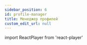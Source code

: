 ```yaml
---
sidebar_position: 6
id: profile-manager
title: Менеджер профилей
custom_edit_url: null
---
```

import ReactPlayer from 'react-player'

